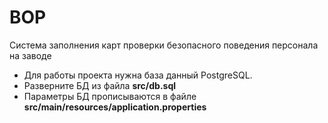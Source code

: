 # BOP
Система заполнения карт проверки безопасного поведения персонала на заводе

* Для работы проекта нужна база данный PostgreSQL.
* Разверните БД из файла **src/db.sql**
* Параметры БД прописываются в файле **src/main/resources/application.properties**